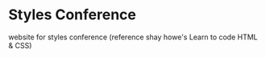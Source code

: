 # Styles Conference
website for styles conference (reference shay howe's Learn to code HTML &amp; CSS)
